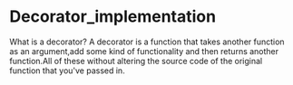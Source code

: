 # Decorator_implementation
What is a decorator? A decorator is a function that takes another function as an argument,add some kind of functionality and then returns another function.All of these without altering the source code of the original function that you've passed in.

